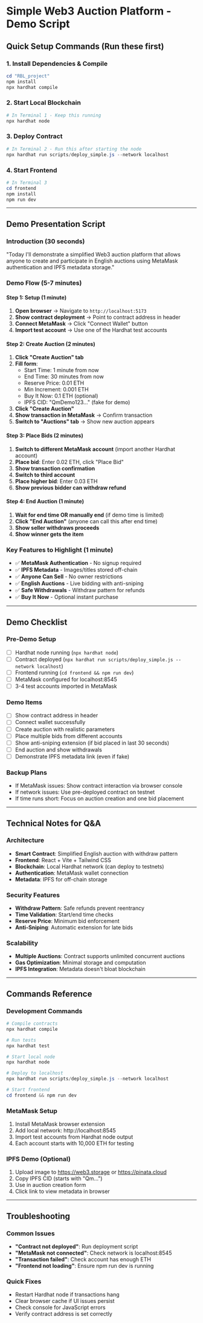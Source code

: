 # Simple Web3 Auction Platform - Demo Script

## Quick Setup Commands (Run these first)

### 1. Install Dependencies & Compile
```powershell
cd "RBL_project"
npm install
npx hardhat compile
```

### 2. Start Local Blockchain
```powershell
# In Terminal 1 - Keep this running
npx hardhat node
```

### 3. Deploy Contract
```powershell
# In Terminal 2 - Run this after starting the node
npx hardhat run scripts/deploy_simple.js --network localhost
```

### 4. Start Frontend
```powershell
# In Terminal 3
cd frontend
npm install
npm run dev
```

---

## Demo Presentation Script

### Introduction (30 seconds)
"Today I'll demonstrate a simplified Web3 auction platform that allows anyone to create and participate in English auctions using MetaMask authentication and IPFS metadata storage."

### Demo Flow (5-7 minutes)

#### Step 1: Setup (1 minute)
1. **Open browser** → Navigate to `http://localhost:5173`
2. **Show contract deployment** → Point to contract address in header
3. **Connect MetaMask** → Click "Connect Wallet" button
4. **Import test account** → Use one of the Hardhat test accounts

#### Step 2: Create Auction (2 minutes)
1. **Click "Create Auction" tab**
2. **Fill form**:
   - Start Time: 1 minute from now
   - End Time: 30 minutes from now  
   - Reserve Price: 0.01 ETH
   - Min Increment: 0.001 ETH
   - Buy It Now: 0.1 ETH (optional)
   - IPFS CID: "QmDemo123..." (fake for demo)
3. **Click "Create Auction"**
4. **Show transaction in MetaMask** → Confirm transaction
5. **Switch to "Auctions" tab** → Show new auction appears

#### Step 3: Place Bids (2 minutes)
1. **Switch to different MetaMask account** (import another Hardhat account)
2. **Place bid**: Enter 0.02 ETH, click "Place Bid"
3. **Show transaction confirmation**
4. **Switch to third account**
5. **Place higher bid**: Enter 0.03 ETH
6. **Show previous bidder can withdraw refund**

#### Step 4: End Auction (1 minute)
1. **Wait for end time OR manually end** (if demo time is limited)
2. **Click "End Auction"** (anyone can call this after end time)
3. **Show seller withdraws proceeds**
4. **Show winner gets the item**

### Key Features to Highlight (1 minute)
- ✅ **MetaMask Authentication** - No signup required
- ✅ **IPFS Metadata** - Images/titles stored off-chain
- ✅ **Anyone Can Sell** - No owner restrictions
- ✅ **English Auctions** - Live bidding with anti-sniping
- ✅ **Safe Withdrawals** - Withdraw pattern for refunds
- ✅ **Buy It Now** - Optional instant purchase

---

## Demo Checklist

### Pre-Demo Setup
- [ ] Hardhat node running (`npx hardhat node`)
- [ ] Contract deployed (`npx hardhat run scripts/deploy_simple.js --network localhost`)
- [ ] Frontend running (`cd frontend && npm run dev`)
- [ ] MetaMask configured for localhost:8545
- [ ] 3-4 test accounts imported in MetaMask

### Demo Items
- [ ] Show contract address in header
- [ ] Connect wallet successfully
- [ ] Create auction with realistic parameters
- [ ] Place multiple bids from different accounts
- [ ] Show anti-sniping extension (if bid placed in last 30 seconds)
- [ ] End auction and show withdrawals
- [ ] Demonstrate IPFS metadata link (even if fake)

### Backup Plans
- If MetaMask issues: Show contract interaction via browser console
- If network issues: Use pre-deployed contract on testnet
- If time runs short: Focus on auction creation and one bid placement

---

## Technical Notes for Q&A

### Architecture
- **Smart Contract**: Simplified English auction with withdraw pattern
- **Frontend**: React + Vite + Tailwind CSS
- **Blockchain**: Local Hardhat network (can deploy to testnets)
- **Authentication**: MetaMask wallet connection
- **Metadata**: IPFS for off-chain storage

### Security Features
- **Withdraw Pattern**: Safe refunds prevent reentrancy
- **Time Validation**: Start/end time checks
- **Reserve Price**: Minimum bid enforcement
- **Anti-Sniping**: Automatic extension for late bids

### Scalability
- **Multiple Auctions**: Contract supports unlimited concurrent auctions
- **Gas Optimization**: Minimal storage and computation
- **IPFS Integration**: Metadata doesn't bloat blockchain

---

## Commands Reference

### Development Commands
```powershell
# Compile contracts
npx hardhat compile

# Run tests
npx hardhat test

# Start local node
npx hardhat node

# Deploy to localhost
npx hardhat run scripts/deploy_simple.js --network localhost

# Start frontend
cd frontend && npm run dev
```

### MetaMask Setup
1. Install MetaMask browser extension
2. Add local network: http://localhost:8545
3. Import test accounts from Hardhat node output
4. Each account starts with 10,000 ETH for testing

### IPFS Demo (Optional)
1. Upload image to https://web3.storage or https://pinata.cloud
2. Copy IPFS CID (starts with "Qm...")
3. Use in auction creation form
4. Click link to view metadata in browser

---

## Troubleshooting

### Common Issues
- **"Contract not deployed"**: Run deployment script
- **"MetaMask not connected"**: Check network is localhost:8545
- **"Transaction failed"**: Check account has enough ETH
- **"Frontend not loading"**: Ensure npm run dev is running

### Quick Fixes
- Restart Hardhat node if transactions hang
- Clear browser cache if UI issues persist
- Check console for JavaScript errors
- Verify contract address is set correctly
